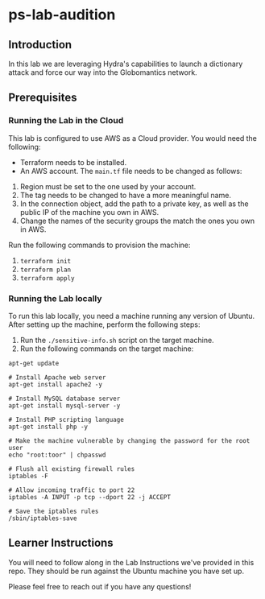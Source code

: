 # ps-lab-audition
## Introduction
In this lab we are leveraging Hydra's capabilities to launch a dictionary attack and force our way into the Globomantics network. 

## Prerequisites
### Running the Lab in the Cloud
This lab is configured to use AWS as a Cloud provider. You would need the following:
- Terraform needs to be installed.
- An AWS account.
The `main.tf` file needs to be changed as follows:
1. Region must be set to the one used by your account.
2. The tag needs to be changed to have a more meaningful name.
3. In the connection object, add the path to a private key, as well as the public IP of the machine you own in AWS.
4. Change the names of the security groups the match the ones you own in AWS.

Run the following commands to provision the machine:
1. `terraform init`
2. `terraform plan`
3. `terraform apply`

### Running the Lab locally
To run this lab locally, you need a machine running any version of Ubuntu. After setting up the machine, perform the following steps:
1. Run the `./sensitive-info.sh` script on the target machine.
2. Run the following commands on the target machine:
```
apt-get update

# Install Apache web server
apt-get install apache2 -y

# Install MySQL database server
apt-get install mysql-server -y

# Install PHP scripting language
apt-get install php -y

# Make the machine vulnerable by changing the password for the root user
echo "root:toor" | chpasswd

# Flush all existing firewall rules
iptables -F

# Allow incoming traffic to port 22
iptables -A INPUT -p tcp --dport 22 -j ACCEPT

# Save the iptables rules
/sbin/iptables-save
```

## Learner Instructions
You will need to follow along in the Lab Instructions we've provided in this repo. They should be run against the Ubuntu machine you have set up.

Please feel free to reach out if you have any questions!
